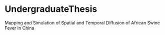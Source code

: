 # UndergraduateThesis
Mapping and Simulation of Spatial and Temporal Diffusion of African Swine Fever in China
